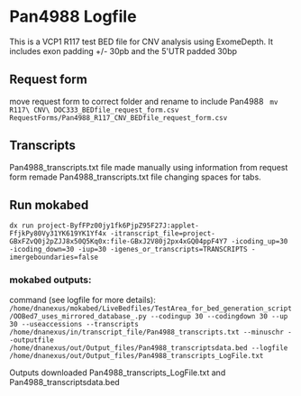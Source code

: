 # Pan4988 Logfile
This is a VCP1 R117 test BED file for CNV analysis using ExomeDepth. It includes exon padding +/- 30pb and the 5'UTR padded 30bp

## Request form
move request form to correct folder and rename to include Pan4988
` mv R117\ CNV\ DOC333_BEDfile_request_form.csv RequestForms/Pan4988_R117_CNV_BEDfile_request_form.csv`

## Transcripts
Pan4988_transcripts.txt file made manually using information from request form
remade Pan4988_transcripts.txt file changing spaces for tabs.

## Run mokabed
`dx run project-ByfFPz00jy1fk6PjpZ95F27J:applet-FfjkPy80Vy31YK619YK1Yf4x -itranscript_file=project-GBxFZvQ0j2pZJJ8x50Q5Kq0x:file-GBxJ2V80j2px4xGQ04ppF4Y7 -icoding_up=30 -icoding_down=30 -iup=30 -igenes_or_transcripts=TRANSCRIPTS -imergeboundaries=false`

### mokabed outputs:
command (see logfile for more details):
`/home/dnanexus/mokabed/LiveBedfiles/TestArea_for_bed_generation_script/OOBed7_uses_mirrored_database_.py --codingup 30 --codingdown 30 --up 30 --useaccessions --transcripts /home/dnanexus/in/transcript_file/Pan4988_transcripts.txt --minuschr --outputfile /home/dnanexus/out/Output_files/Pan4988_transcriptsdata.bed --logfile /home/dnanexus/out/Output_files/Pan4988_transcripts_LogFile.txt `

Outputs downloaded Pan4988_transcripts_LogFile.txt and Pan4988_transcriptsdata.bed

